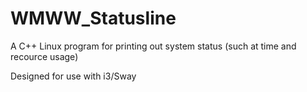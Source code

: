 # WMWW_Statusline

A C++ Linux program for printing out system status (such at time and recource usage)

Designed for use with i3/Sway
